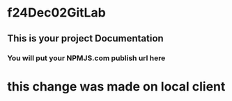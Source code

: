 # f24Dec02GitLab

## This is your project Documentation

### You will put your NPMJS.com publish url here

# this change was made on local client